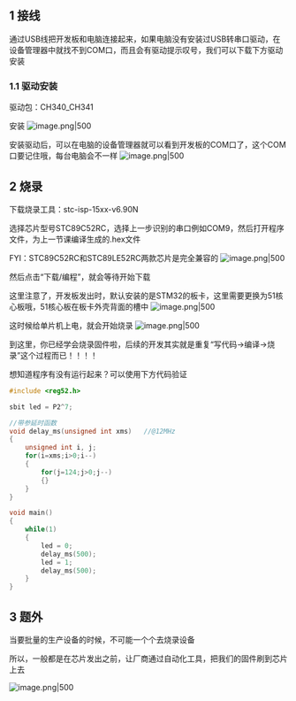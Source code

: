 
## 1 接线

通过USB线把开发板和电脑连接起来，如果电脑没有安装过USB转串口驱动，在设备管理器中就找不到COM口，而且会有驱动提示叹号，我们可以下载下方驱动安装
### 1.1 驱动安装

驱动包：CH340_CH341

安装
![image.png|500](https://my-obsidian-image.oss-cn-guangzhou.aliyuncs.com/2025/01/279e2a2acb15764b9617de50ee6d43aa.png)


安装驱动后，可以在电脑的设备管理器就可以看到开发板的COM口了，这个COM口要记住哦，每台电脑会不一样
![image.png|500](https://my-obsidian-image.oss-cn-guangzhou.aliyuncs.com/2025/01/7ca210263e7823f45d578af6e94ab226.png)


## 2 烧录

下载烧录工具：stc-isp-15xx-v6.90N

选择芯片型号STC89C52RC，选择上一步识别的串口例如COM9，然后打开程序文件，为上一节课编译生成的.hex文件

FYI：STC89C52RC和STC89LE52RC两款芯片是完全兼容的
![image.png|500](https://my-obsidian-image.oss-cn-guangzhou.aliyuncs.com/2025/01/fb8c2d491ecad808e7f10836ef25c2c3.png)

然后点击“下载/编程”，就会等待开始下载

这里注意了，开发板发出时，默认安装的是STM32的板卡，这里需要更换为51核心板哦，51核心板在板卡外壳背面的槽中
![image.png|500](https://my-obsidian-image.oss-cn-guangzhou.aliyuncs.com/2025/01/80e302956e215036dee0e78027d7b241.png)

这时候给单片机上电，就会开始烧录
![image.png|500](https://my-obsidian-image.oss-cn-guangzhou.aliyuncs.com/2025/01/768e78eb3624b716d7ebe70dd650bc5f.png)

到这里，你已经学会烧录固件啦，后续的开发其实就是重复“写代码->编译->烧录”这个过程而已！！！！

想知道程序有没有运行起来？可以使用下方代码验证
```C
#include <reg52.h>

sbit led = P2^7;

//带参延时函数
void delay_ms(unsigned int xms)   //@12MHz
{
    unsigned int i, j;
    for(i=xms;i>0;i--)
    {
        for(j=124;j>0;j--)
        {}
    }
}

void main()
{
    while(1)
    {
        led = 0;
        delay_ms(500);
        led = 1;
        delay_ms(500);
    }
}
```

## 3 题外

当要批量的生产设备的时候，不可能一个个去烧录设备

所以，一般都是在芯片发出之前，让厂商通过自动化工具，把我们的固件刷到芯片上去

![image.png|500](https://my-obsidian-image.oss-cn-guangzhou.aliyuncs.com/2025/01/b75566ef5a21e8909906d4a4536eef44.png)
